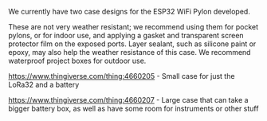 We currently have two case designs for the ESP32 WiFi Pylon developed.

These are not very weather resistant; we recommend using them for pocket pylons, or for indoor use, and applying a gasket and transparent screen protector film on the
exposed ports. Layer sealant, such as silicone paint or epoxy, may also help the weather resistance of this case. We recommend waterproof project boxes for outdoor use.

https://www.thingiverse.com/thing:4660205 - Small case for just the LoRa32 and a battery

https://www.thingiverse.com/thing:4660207 - Large case that can take a bigger battery box, as well as have some room for instruments or other stuff
